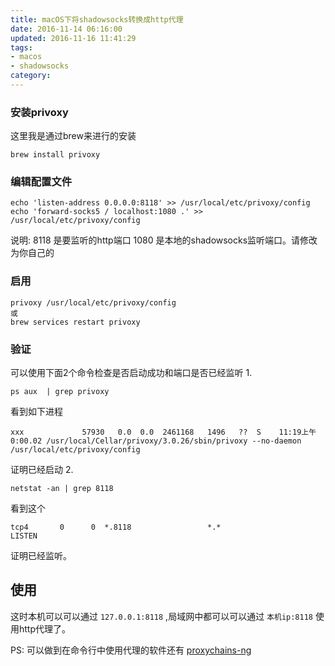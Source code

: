 ```yaml
---
title: macOS下将shadowsocks转换成http代理
date: 2016-11-14 06:16:00
updated: 2016-11-16 11:41:29
tags:
- macos
- shadowsocks
category: 
---
```


### 安装privoxy
这里我是通过brew来进行的安装

    brew install privoxy
<!-- more -->
### 编辑配置文件

    echo 'listen-address 0.0.0.0:8118' >> /usr/local/etc/privoxy/config
    echo 'forward-socks5 / localhost:1080 .' >> /usr/local/etc/privoxy/config

说明:
8118 是要监听的http端口
1080 是本地的shadowsocks监听端口。请修改为你自己的

### 启用

    privoxy /usr/local/etc/privoxy/config
    或
    brew services restart privoxy
### 验证
可以使用下面2个命令检查是否启动成功和端口是否已经监听
1.

    ps aux  | grep privoxy
看到如下进程

    xxx             57930   0.0  0.0  2461168   1496   ??  S    11:19上午   0:00.02 /usr/local/Cellar/privoxy/3.0.26/sbin/privoxy --no-daemon /usr/local/etc/privoxy/config
    
证明已经启动
2.

    netstat -an | grep 8118
看到这个

    tcp4       0      0  *.8118                 *.*                    LISTEN
    
证明已经监听。

## 使用
这时本机可以可以通过 `127.0.0.1:8118` ,局域网中都可以可以通过 `本机ip:8118` 使用http代理了。

PS: 可以做到在命令行中使用代理的软件还有 [proxychains-ng](https://github.com/rofl0r/proxychains-ng)


